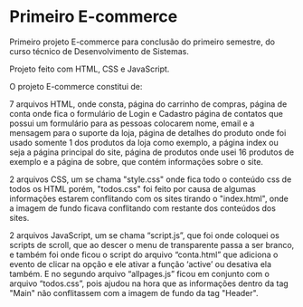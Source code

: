 # Primeiro E-commerce
 Primeiro projeto E-commerce para conclusão do primeiro semestre,
 do curso técnico de Desenvolvimento de Sistemas.

 Projeto feito com HTML, CSS e JavaScript.

 O projeto E-commerce constitui de: 

 7 arquivos HTML, onde consta, página do carrinho de compras, página de conta onde fica o formulário de Login e Cadastro
 página de contatos que possui um formulário para as pessoas colocarem nome, email e a mensagem para o suporte da loja, página
 de detalhes do produto onde foi usado somente 1 dos produtos da loja como exemplo, a página index ou seja a página principal
 do site, página de produtos onde usei 16 produtos de exemplo e a página de sobre, que contém informações sobre o site.

 2 arquivos CSS, um se chama "style.css" onde fica todo o conteúdo css de todos os HTML porém, "todos.css" foi feito por
 causa de algumas informações estarem conflitando com os sites tirando o "index.html", onde a imagem de fundo ficava
 conflitando com restante dos conteúdos dos sites.

 2 arquivos JavaScript, um se chama “script.js”, que foi onde coloquei os scripts de scroll, que ao descer o menu de 
 transparente passa a ser branco, e também foi onde ficou o script do arquivo “conta.html” que adiciona o evento de clicar na 
 opção e ele ativar a função ‘active’ ou desativa ela também. E no segundo arquivo “allpages.js” ficou em conjunto com o 
 arquivo “todos.css”, pois ajudou na hora que as informações dentro da tag "Main" não conflitassem com a imagem de fundo da tag "Header".

